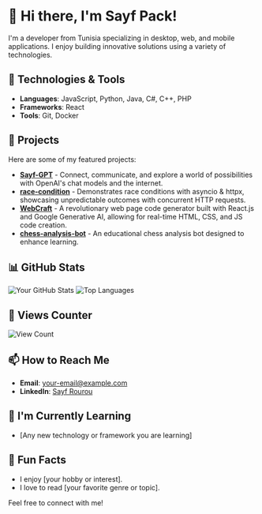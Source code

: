 # 👋 Hi there, I'm Sayf Pack!

I'm a developer from Tunisia specializing in desktop, web, and mobile applications. I enjoy building innovative solutions using a variety of technologies.

## 🔧 Technologies & Tools
- **Languages**: JavaScript, Python, Java, C#, C++, PHP
- **Frameworks**: React
- **Tools**: Git, Docker

## 🚀 Projects
Here are some of my featured projects:
- [**Sayf-GPT**](https://github.com/sayfpack13/Sayf-GPT) - Connect, communicate, and explore a world of possibilities with OpenAI's chat models and the internet.
- [**race-condition**](https://github.com/sayfpack13/race-condition) - Demonstrates race conditions with asyncio & httpx, showcasing unpredictable outcomes with concurrent HTTP requests.
- [**WebCraft**](https://github.com/sayfpack13/WebCraft) - A revolutionary web page code generator built with React.js and Google Generative AI, allowing for real-time HTML, CSS, and JS code creation.
- [**chess-analysis-bot**](https://github.com/sayfpack13/chess-analysis-bot) - An educational chess analysis bot designed to enhance learning.

## 📊 GitHub Stats
![Your GitHub Stats](https://github-readme-stats.vercel.app/api?username=sayfpack13&show_icons=true&theme=radical)
![Top Languages](https://github-readme-stats.vercel.app/api/top-langs/?username=sayfpack13&layout=compact&theme=radical)

## 🚀 Views Counter
![View Count](https://views.whatdoestrumpthink.com/image?username=sayfpack13)

## 📫 How to Reach Me
- **Email**: [your-email@example.com](mailto:your-email@example.com)
- **LinkedIn**: [Sayf Rourou](https://linkedin.com/in/sayf-rourou-8489781b4)

## 🌱 I'm Currently Learning
- [Any new technology or framework you are learning]

## 🎉 Fun Facts
- I enjoy [your hobby or interest].
- I love to read [your favorite genre or topic].

Feel free to connect with me!

